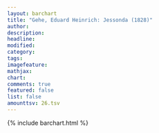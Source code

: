 ```yaml
---
layout: barchart
title: "Gehe, Eduard Heinrich: Jessonda (1828)"
author:
description:
headline:
modified:
category:
tags:
imagefeature: 
mathjax: 
chart: 
comments: true
featured: false
list: false
amounttsv: 26.tsv
---
```

{% include barchart.html %}
